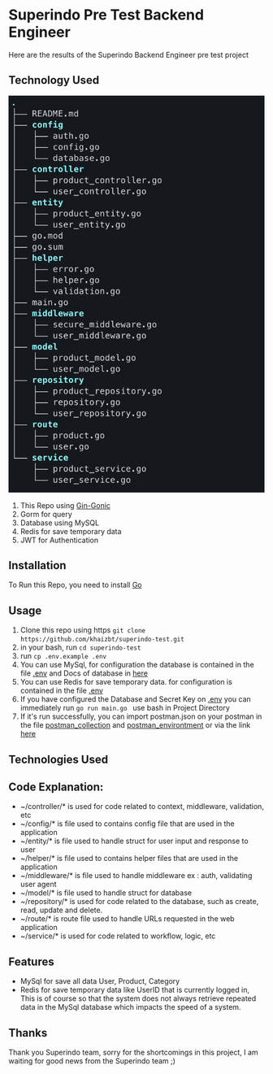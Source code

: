 # Superindo Pre Test Backend Engineer
Here are the results of the Superindo Backend Engineer pre test project

## Technology Used
![Project Structure](https://raw.githubusercontent.com/khaizbt/superindo-test/refs/heads/develop/helper/Screenshot%202025-01-22%20at%2019.20.32.png)
1. This Repo using [Gin-Gonic](https://github.com/gin-gonic/gin)
2. Gorm for query
3. Database using MySQL
4. Redis for save temporary data
5. JWT for Authentication

## Installation

To Run this Repo, you need to install [Go](https://golang.org/dl/)
## Usage

1. Clone this repo using https ```git clone https://github.com/khaizbt/superindo-test.git```
2. in your bash, run ```cd superindo-test```
3. run ```cp .env.example .env```
4. You can use MySql, for configuration the database is contained in the file [.env](https://github.com/khaizbt/superindo-test/-/blob/master/.env) and Docs of database in [here](https://gorm.io/docs/connecting_to_the_database.html)
5. You can use Redis for save temporary data. for configuration is contained in the file  [.env](https://github.com/khaizbt/superindo-test/-/blob/master/.env)
6. If you have configured the Database and Secret Key on [.env](https://github.com/khaizbt/superindo-test/-/blob/master/.env) you can immediately run  ```go run main.go ``` use bash in Project Directory
7. If it's run successfully, you can import postman.json on your postman in the file [postman_collection](https://github.com/khaizbt/superindo-test/blob/main/Superindo.postman_collection.json) and  [postman_environtment](https://github.com/khaizbt/superindo-test/blob/main/superindo.postman_environment.json ) or via the link [here](https://documenter.getpostman.com/view/12945074/2sAYQdjVbW)
## Technologies Used


## Code Explanation:
- ~/controller/* is used for code related to context, middleware, validation, etc
- ~/config/* is file used to contains config file that are used in the application
- ~/entity/* is file used to handle struct for user input and response to user
- ~/helper/* is file used to contains helper files that are used in the application
- ~/middleware/* is file used to handle middleware ex : auth, validating user agent
- ~/model/* is file used to handle struct for database
- ~/repository/* is used for code related to the database, such as create, read, update and delete.
- ~/route/* is route file used to handle URLs requested in the web application
- ~/service/* is used for code related to workflow, logic, etc


## Features

- MySql for save all data User, Product, Category
- Redis for save temporary data like UserID that is currently logged in, This is of course so that the system does not always retrieve repeated data in the MySql database which impacts the speed of a system. 

## Thanks

Thank you Superindo team, sorry for the shortcomings in this project, I am waiting for good news from the Superindo team ;)
